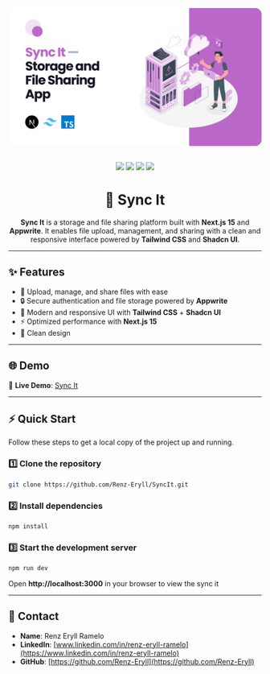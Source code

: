<p align="center">
  <img src="./public/syncit (2).png" alt="Sync It Thumbnail" width="800"/>
</p>

## 
<p align="center">
  <img src="https://img.shields.io/badge/Next.js-000000?style=for-the-badge&logo=nextdotjs&logoColor=white"/>
  <img src="https://img.shields.io/badge/Appwrite-F02E65?style=for-the-badge&logo=appwrite&logoColor=white"/>
  <img src="https://img.shields.io/badge/Tailwind_CSS-38B2AC?style=for-the-badge&logo=tailwind-css&logoColor=white"/>
  <img src="https://img.shields.io/badge/Shadcn-000000?style=for-the-badge&logo=shadcnui&logoColor=white"/>
</p>


<h1 align="center">📂 Sync It</h1>

<p align="center">
  <b>Sync It</b> is a storage and file sharing platform built with <b>Next.js 15</b> and <b>Appwrite</b>.  
  It enables file upload, management, and sharing with a clean and responsive interface powered by <b>Tailwind CSS</b> and <b>Shadcn UI</b>.
</p>

---

## ✨ Features
- 📁 Upload, manage, and share files with ease  
- 🔒 Secure authentication and file storage powered by **Appwrite**  
- 🎨 Modern and responsive UI with **Tailwind CSS** + **Shadcn UI**  
- ⚡ Optimized performance with **Next.js 15**  
- 🌙 Clean design

---

## 🌐 Demo
🔗 **Live Demo**: [Sync It](https://sync-it-project.vercel.app)

---

## ⚡ Quick Start

Follow these steps to get a local copy of the project up and running.

### 1️⃣ Clone the repository

```bash
git clone https://github.com/Renz-Eryll/SyncIt.git
```

### 2️⃣ Install dependencies

```bash
npm install
```

### 3️⃣ Start the development server

```bash
npm run dev
```

Open **http://localhost:3000** in your browser to view the sync it 

---

## 📧 Contact

- **Name**: Renz Eryll Ramelo
- **LinkedIn**: [www.linkedin.com/in/renz-eryll-ramelo](https://www.linkedin.com/in/renz-eryll-ramelo)
- **GitHub**: [https://github.com/Renz-Eryll](https://github.com/Renz-Eryll)

